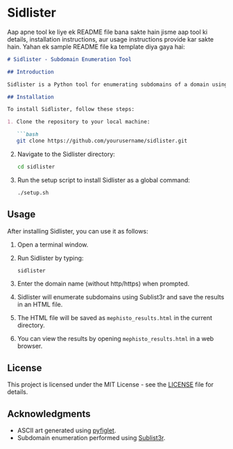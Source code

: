 # Sidlister
Aap apne tool ke liye ek README file bana sakte hain jisme aap tool ki details, installation instructions, aur usage instructions provide kar sakte hain. Yahan ek sample README file ka template diya gaya hai:

```markdown
# Sidlister - Subdomain Enumeration Tool

## Introduction

Sidlister is a Python tool for enumerating subdomains of a domain using Sublist3r. It also provides a fun ASCII art introduction when executed.

## Installation

To install Sidlister, follow these steps:

1. Clone the repository to your local machine:

   ```bash
   git clone https://github.com/yourusername/sidlister.git
   ```

2. Navigate to the Sidlister directory:

   ```bash
   cd sidlister
   ```

3. Run the setup script to install Sidlister as a global command:

   ```bash
   ./setup.sh
   ```

## Usage

After installing Sidlister, you can use it as follows:

1. Open a terminal window.

2. Run Sidlister by typing:

   ```bash
   sidlister
   ```

3. Enter the domain name (without http/https) when prompted.

4. Sidlister will enumerate subdomains using Sublist3r and save the results in an HTML file.

5. The HTML file will be saved as `mephisto_results.html` in the current directory.

6. You can view the results by opening `mephisto_results.html` in a web browser.

## License

This project is licensed under the MIT License - see the [LICENSE](https://github.com/Siddharth0kumar/Sidlister/blob/main/LICENSE) file for details.

## Acknowledgments

- ASCII art generated using [pyfiglet](https://pypi.org/project/pyfiglet/).
- Subdomain enumeration performed using [Sublist3r](https://github.com/aboul3la/Sublist3r).

```
